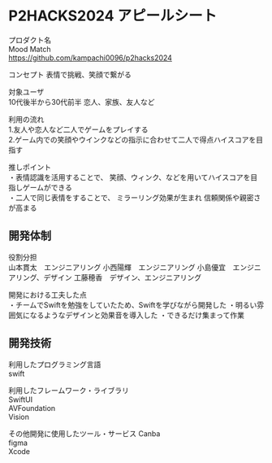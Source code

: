# P2HACKS2024 アピールシート 

プロダクト名  
Mood Match  
https://github.com/kampachi0096/p2hacks2024

コンセプト 
表情で挑戦、笑顔で繋がる

対象ユーザ  
10代後半から30代前半
恋人、家族、友人など

利用の流れ  
1.友人や恋人など二人でゲームをプレイする  
2.ゲーム内での笑顔やウインクなどの指示に合わせて二人で得点ハイスコアを目指す

推しポイント  
・表情認識を活用することで、 笑顔、ウィンク、などを用いてハイスコアを目指しゲームができる  
・二人で同じ表情をすることで、 ミラーリング効果が生まれ 信頼関係や親密さが高まる

## 開発体制  

役割分担  
山本貫太　エンジニアリング
小西陽輝　エンジニアリング
小島優宜　エンジニアリング、デザイン
工藤穂香　デザイン、エンジニアリング

開発における工夫した点  
・チームでSwiftを勉強をしていたため、Swiftを学びながら開発した
・明るい雰囲気になるようなデザインと効果音を導入した
・できるだけ集まって作業

## 開発技術 

利用したプログラミング言語  
swift

利用したフレームワーク・ライブラリ  
SwiftUI  
AVFoundation  
Vision  

その他開発に使用したツール・サービス
Canba  
figma  
Xcode  
